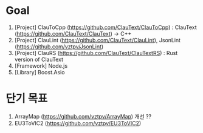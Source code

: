 # Goal
  1. [Project] ClauToCpp (https://github.com/ClauText/ClauToCpp) : ClauText (https://github.com/ClauText/ClauText) -> C++
  2. [Project] ClauLint (https://github.com/ClauText/ClauLint), JsonLint (https://github.com/vztpv/JsonLint)
  3. [Project] ClauRS (https://github.com/ClauText/ClauTextRS) : Rust version of ClauText
  4. [Framework] Node.js
  5. [Library] Boost.Asio

# 단기 목표
  1. ArrayMap (https://github.com/vztpv/ArrayMap) 개선 ??
  2. EU3ToVIC2 (https://github.com/vztpv/EU3ToVIC2)
